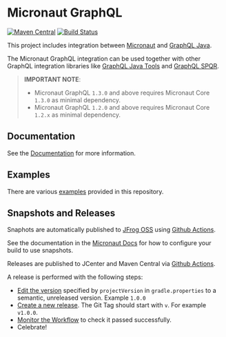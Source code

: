 # Micronaut GraphQL

[![Maven Central](https://img.shields.io/maven-central/v/io.micronaut.graphql/micronaut-graphql.svg?label=Maven%20Central)](https://search.maven.org/search?q=g:%22io.micronaut.graphql%22%20AND%20a:%22micronaut-graphql%22)
[![Build Status](https://github.com/micronaut-projects/micronaut-graphql/workflows/Java%20CI/badge.svg)](https://github.com/micronaut-projects/micronaut-graphql/actions)

This project includes integration between [Micronaut](http://micronaut.io) and [GraphQL Java](https://www.graphql-java.com/).

The Micronaut GraphQL integration can be used together with other GraphQL integration libraries like
[GraphQL Java Tools](https://github.com/graphql-java-kickstart/graphql-java-tools) and [GraphQL SPQR](https://github.com/leangen/graphql-spqr).

> **IMPORTANT NOTE**: 
> - Micronaut GraphQL `1.3.0` and above requires Micronaut Core `1.3.0` as minimal dependency.
> - Micronaut GraphQL `1.2.0` and above requires Micronaut Core `1.2.x` as minimal dependency.

## Documentation ##

See the [Documentation](https://micronaut-projects.github.io/micronaut-graphql/latest/guide/index.html) for more information.

## Examples ##

There are various [examples](https://github.com/micronaut-projects/micronaut-graphql/tree/master/examples) provided in this repository.


## Snapshots and Releases

Snaphots are automatically published to [JFrog OSS](https://oss.jfrog.org/artifactory/oss-snapshot-local/) using [Github Actions](https://github.com/micronaut-projects/micronaut-graphql/actions).

See the documentation in the [Micronaut Docs](https://docs.micronaut.io/latest/guide/index.html#usingsnapshots) for how to configure your build to use snapshots.

Releases are published to JCenter and Maven Central via [Github Actions](https://github.com/micronaut-projects/micronaut-graphql/actions).

A release is performed with the following steps:

* [Edit the version](https://github.com/micronaut-projects/micronaut-graphql/edit/master/gradle.properties) specified by `projectVersion` in `gradle.properties` to a semantic, unreleased version. Example `1.0.0`
* [Create a new release](https://github.com/micronaut-projects/micronaut-graphql/releases/new). The Git Tag should start with `v`. For example `v1.0.0`.
* [Monitor the Workflow](https://github.com/micronaut-projects/micronaut-graphql/actions?query=workflow%3ARelease) to check it passed successfully.
* Celebrate!

